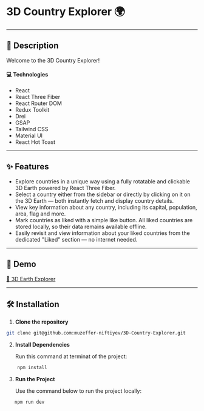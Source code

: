 # 3D Country Explorer 🌍

---

## 📝 Description

Welcome to the 3D Country Explorer!<br> 

#### 💻 Technologies

- React
- React Three Fiber
- React Router DOM
- Redux Toolkit
- Drei
- GSAP
- Tailwind CSS
- Material UI
- React Hot Toast

---

## ✨ Features

- Explore countries in a unique way using a fully rotatable and clickable 3D Earth powered by React Three Fiber.
- Select a country either from the sidebar or directly by clicking on it on the 3D Earth — both instantly fetch and display country details.
- View key information about any country, including its capital, population, area, flag and more. 
- Mark countries as liked with a simple like button. All liked countries are stored locally, so their data remains available offline.
- Easily revisit and view information about your liked countries from the dedicated "Liked" section — no internet needed.

---

## 🚀 Demo

[🔗 3D Earth Explorer](https://3-d-country-explorer.vercel.app)

---

## 🛠 Installation

1. **Clone the repository**

```bash
git clone git@github.com:muzeffer-niftiyev/3D-Country-Explorer.git
```

2. **Install Dependencies**
   
   Run this command at terminat of the project:

```bash
    npm install
```

3. **Run the Project**
   
   Use the command below to run the project locally:

```bash
   npm run dev
```